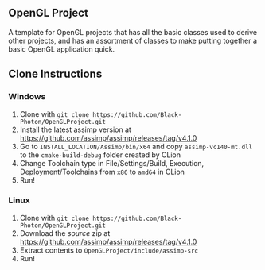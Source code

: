 ## OpenGL Project
A template for OpenGL projects that has all the basic classes used to derive other projects, and has an assortment of classes to make putting together a basic OpenGL application quick.

## Clone Instructions
### Windows
1) Clone with `git clone https://github.com/Black-Photon/OpenGLProject.git`
2) Install the latest assimp version at https://github.com/assimp/assimp/releases/tag/v4.1.0
3) Go to `INSTALL_LOCATION/Assimp/bin/x64` and copy `assimp-vc140-mt.dll` to the `cmake-build-debug` folder created by CLion
4) Change Toolchain type in File/Settings/Build, Execution, Deployment/Toolchains from `x86` to `amd64` in CLion
5) Run!

### Linux
1) Clone with `git clone https://github.com/Black-Photon/OpenGLProject.git`
2) Download the *source* zip at https://github.com/assimp/assimp/releases/tag/v4.1.0
3) Extract contents to `OpenGLProject/include/assimp-src`
4) Run!
